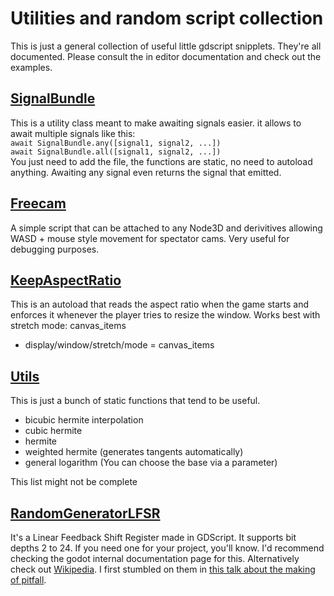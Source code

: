 # Utilities and random script collection

This is just a general collection of useful little gdscript snipplets. They're all documented. Please consult the in editor documentation and check out the examples.

## [SignalBundle](utilities/signal_bundle/)
This is a utility class meant to make awaiting signals easier. it allows to await multiple signals like this:<br>
`await SignalBundle.any([signal1, signal2, ...])`<br>
`await SignalBundle.all([signal1, signal2, ...])`<br>
You just need to add the file, the functions are static, no need to autoload anything. Awaiting any signal even returns the signal that emitted.

## [Freecam](utilities/freecam/)
A simple script that can be attached to any Node3D and derivitives allowing WASD + mouse style movement for spectator cams. Very useful for debugging purposes.

## [KeepAspectRatio](utilities/keep_aspect_ratio/)
This is an autoload that reads the aspect ratio when the game starts and enforces it whenever the player tries to resize the window. Works best with stretch mode: canvas_items
- display/window/stretch/mode = canvas_items

## [Utils](utilities/)
This is just a bunch of static functions that tend to be useful.

- bicubic hermite interpolation
- cubic hermite
- hermite
- weighted hermite (generates tangents automatically)
- general logarithm (You can choose the base via a parameter)

This list might not be complete

## [RandomGeneratorLFSR](random_generator_lfsr/)
It's a Linear Feedback Shift Register made in GDScript.
It supports bit depths 2 to 24. If you need one for your project, you'll know. I'd
recommend checking the godot internal documentation page for this. Alternatively check out [Wikipedia](https://en.wikipedia.org/wiki/Linear-feedback_shift_register).
I first stumbled on them in [this talk about the making of pitfall](https://youtu.be/MBT1OK6VAIU?si=eEunfmleVTLEvtve).
